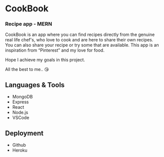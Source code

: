 # CookBook

### Recipe app - MERN
CookBook is an app where you can find recipes directly from the genuine real life chef's, who love to cook and are here to share their own recipes. You can also share your recipe or try some that are available. This app is an inspiration from “Pinterest” and my love for food. 

Hope I achieve my goals in this project.

All the best to me.. 😘

## Languages & Tools

* MongoDB
* Express
* React
* Node.js
* VSCode

## Deployment 

* Github
* Heroku

